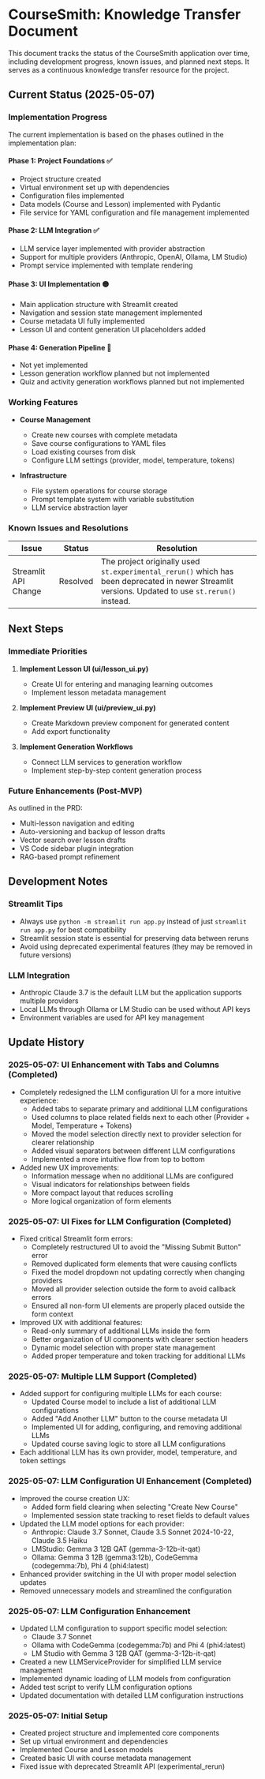 # CourseSmith: Knowledge Transfer Document

This document tracks the status of the CourseSmith application over time, including development progress, known issues, and planned next steps. It serves as a continuous knowledge transfer resource for the project.

## Current Status (2025-05-07)

### Implementation Progress

The current implementation is based on the phases outlined in the implementation plan:

#### Phase 1: Project Foundations ✅
- Project structure created
- Virtual environment set up with dependencies
- Configuration files implemented
- Data models (Course and Lesson) implemented with Pydantic
- File service for YAML configuration and file management implemented

#### Phase 2: LLM Integration ✅
- LLM service layer implemented with provider abstraction
- Support for multiple providers (Anthropic, OpenAI, Ollama, LM Studio)
- Prompt service implemented with template rendering

#### Phase 3: UI Implementation 🟡
- Main application structure with Streamlit created
- Navigation and session state management implemented
- Course metadata UI fully implemented
- Lesson UI and content generation UI placeholders added

#### Phase 4: Generation Pipeline 🔴
- Not yet implemented
- Lesson generation workflow planned but not implemented
- Quiz and activity generation workflows planned but not implemented

### Working Features

- **Course Management**
  - Create new courses with complete metadata
  - Save course configurations to YAML files
  - Load existing courses from disk
  - Configure LLM settings (provider, model, temperature, tokens)

- **Infrastructure**
  - File system operations for course storage
  - Prompt template system with variable substitution
  - LLM service abstraction layer

### Known Issues and Resolutions

| Issue | Status | Resolution |
|-------|--------|------------|
| Streamlit API Change | Resolved | The project originally used `st.experimental_rerun()` which has been deprecated in newer Streamlit versions. Updated to use `st.rerun()` instead. |

## Next Steps

### Immediate Priorities

1. **Implement Lesson UI (ui/lesson_ui.py)**
   - Create UI for entering and managing learning outcomes
   - Implement lesson metadata management

2. **Implement Preview UI (ui/preview_ui.py)**
   - Create Markdown preview component for generated content
   - Add export functionality

3. **Implement Generation Workflows**
   - Connect LLM services to generation workflow
   - Implement step-by-step content generation process

### Future Enhancements (Post-MVP)

As outlined in the PRD:
- Multi-lesson navigation and editing
- Auto-versioning and backup of lesson drafts
- Vector search over lesson drafts
- VS Code sidebar plugin integration
- RAG-based prompt refinement

## Development Notes

### Streamlit Tips

- Always use `python -m streamlit run app.py` instead of just `streamlit run app.py` for best compatibility
- Streamlit session state is essential for preserving data between reruns
- Avoid using deprecated experimental features (they may be removed in future versions)

### LLM Integration

- Anthropic Claude 3.7 is the default LLM but the application supports multiple providers
- Local LLMs through Ollama or LM Studio can be used without API keys
- Environment variables are used for API key management

## Update History

### 2025-05-07: UI Enhancement with Tabs and Columns (Completed)
- Completely redesigned the LLM configuration UI for a more intuitive experience:
  - Added tabs to separate primary and additional LLM configurations
  - Used columns to place related fields next to each other (Provider + Model, Temperature + Tokens)
  - Moved the model selection directly next to provider selection for clearer relationship
  - Added visual separators between different LLM configurations
  - Implemented a more intuitive flow from top to bottom
- Added new UX improvements:
  - Information message when no additional LLMs are configured
  - Visual indicators for relationships between fields
  - More compact layout that reduces scrolling
  - More logical organization of form elements

### 2025-05-07: UI Fixes for LLM Configuration (Completed)
- Fixed critical Streamlit form errors:
  - Completely restructured UI to avoid the "Missing Submit Button" error 
  - Removed duplicated form elements that were causing conflicts
  - Fixed the model dropdown not updating correctly when changing providers
  - Moved all provider selection outside the form to avoid callback errors
  - Ensured all non-form UI elements are properly placed outside the form context
- Improved UX with additional features:
  - Read-only summary of additional LLMs inside the form
  - Better organization of UI components with clearer section headers
  - Dynamic model selection with proper state management
  - Added proper temperature and token tracking for additional LLMs

### 2025-05-07: Multiple LLM Support (Completed)
- Added support for configuring multiple LLMs for each course:
  - Updated Course model to include a list of additional LLM configurations
  - Added "Add Another LLM" button to the course metadata UI
  - Implemented UI for adding, configuring, and removing additional LLMs
  - Updated course saving logic to store all LLM configurations
- Each additional LLM has its own provider, model, temperature, and token settings

### 2025-05-07: LLM Configuration UI Enhancement (Completed)
- Improved the course creation UX:
  - Added form field clearing when selecting "Create New Course"
  - Implemented session state tracking to reset fields to default values
- Updated the LLM model options for each provider:
  - Anthropic: Claude 3.7 Sonnet, Claude 3.5 Sonnet 2024-10-22, Claude 3.5 Haiku
  - LMStudio: Gemma 3 12B QAT (gemma-3-12b-it-qat)
  - Ollama: Gemma 3 12B (gemma3:12b), CodeGemma (codegemma:7b), Phi 4 (phi4:latest)
- Enhanced provider switching in the UI with proper model selection updates
- Removed unnecessary models and streamlined the configuration

### 2025-05-07: LLM Configuration Enhancement
- Updated LLM configuration to support specific model selection:
  - Claude 3.7 Sonnet
  - Ollama with CodeGemma (codegemma:7b) and Phi 4 (phi4:latest)
  - LM Studio with Gemma 3 12B QAT (gemma-3-12b-it-qat)
- Created a new LLMServiceProvider for simplified LLM service management
- Implemented dynamic loading of LLM models from configuration
- Added test script to verify LLM configuration options
- Updated documentation with detailed LLM configuration instructions

### 2025-05-07: Initial Setup
- Created project structure and implemented core components
- Set up virtual environment and dependencies
- Implemented Course and Lesson models
- Created basic UI with course metadata management
- Fixed issue with deprecated Streamlit API (experimental_rerun)
